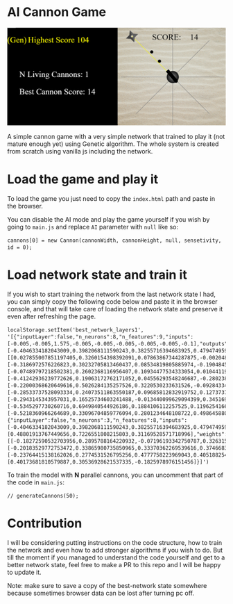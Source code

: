 # AI Cannon Game 

![](./assets/Screenshot%20(867).png)

A simple cannon game with a very simple network that trained to play it (not mature enough yet) using Genetic algorithm. The whole system is created from scratch using vanilla js including the network.

# Load the game and play it
To load the game you just need to copy the `index.html` path and paste in the browser.

You can disable the AI mode and play the game yourself if you wish by going to `main.js` and replace `AI` parameter with `null` like so:
```
cannons[0] = new Cannon(cannonWidth, cannonHeight, null, sensetivity, id = 0);
```
# Load network state and train it


If you wish to start training the network from the last network state I had, you can simply copy the following code below and paste it in the browser console, and that will take care of loading the network state and preserve it even after refreshing the page.
```
localStorage.setItem('best_network_layers1', '[{"inputLayer":false,"n_neurons":8,"n_features":9,"inputs":[-0.005,-0.005,1.575,-0.005,-0.005,-0.005,-0.005,-0.005,-0.1],"outputs":[-0.4046334182043009,0.3982068111590243,0.38255716394683925,0.4794749599491854,-0.027302604533384747,-0.04159035262166274,0.4715124479165296,0.03823035926857042],"weights":[[0.027855007851197405,0.3260154398392091,0.07863867344287875,-0.0020489827972967056,-0.056094569622404264,0.18188928596199253,0.39039467877032896,-0.2037496489776109,0.2787566585309686],[-0.3186972576226823,0.30232705813460437,0.08534819805885974,-0.19048459483373997,0.22644575528353741,0.0807989269208621,0.09695616244601439,-0.25239251884905556,0.4414969323872493],[-0.07489797218502381,0.2602368116956407,0.10934477534333054,0.010441194149853936,-0.16095960570026005,-0.22541576386993734,0.26386368480894323,-0.32132746100666604,0.5052998665634898],[-0.41242936239772626,0.19063172762171052,0.04556293548246687,-0.2802385139798675,-0.5877921345692239,-0.07352669105466138,0.37744332299956684,-0.020093977243113396,0.5213525542308337],[-0.22000368620649616,0.5026284135257526,0.3220530233631526,-0.09284334582406666,-0.07315807956276958,0.19859466217697697,0.17657468589698536,-0.14950542733636257,0.5750898838192358],[-0.28533737528093334,0.24073511863550187,0.09685812832919752,0.12737372518404735,-0.0068045703243778954,0.07364154147073715,0.04789530455046302,0.08907460920120074,0.14585762281897768],[-0.2943145343957031,0.16525734603241488,-0.013440099629094399,0.3451696807779725,-0.3726887455790209,-0.026185759695587375,0.4662836990620513,0.026645226785232734,0.5406649396153028],[-0.5345297730260716,0.6949840544926186,0.1884106112257525,0.1196254166374384,0.12706780777308438,0.09021717526811526,0.19340666027707068,-0.28818263578457076,-0.019536469668481438]],"biases":[-0.5218360966264689,0.33096704859776094,0.2801234648108722,0.49864588011589345,-0.47532247895125396,-0.17814725601720327,0.5887988730615507,-0.2584384151743455]},{"inputLayer":false,"n_neurons":3,"n_features":8,"inputs":[-0.4046334182043009,0.3982068111590243,0.38255716394683925,0.4794749599491854,-0.027302604533384747,-0.04159035262166274,0.4715124479165296,0.03823035926857042],"outputs":[0.48801913767449656,0.7226551808215803,0.31169528571718996],"weights":[[-0.18272590532703956,0.2895788164220932,-0.07196193342750787,0.32631591467447896,-0.44365961716196434,-0.3639255011619018,-0.47649809274324506,0.28684021929593373],[-0.20183529772753472,0.33865980735850965,0.33370362269539616,0.374668361440901,-0.1813474618158443,-0.14586356019708818,0.12834930419638227,0.32550434624219515],[-0.23764415138162026,0.2774531526795256,0.4777758223969043,0.40518825470299574,-0.6352135680353623,-0.27194558009336284,-0.22442355854001966,-0.0395381714226567]],"biases":[0.40173681810579887,0.30536928621537335,-0.1825978976151456]}]')
```

To train the model with **N** parallel cannons, you can uncomment that part of the code in `main.js`:
```
// generateCannons(50);
```

# Contribution
I will be considering putting instructions on the code structure, how to train the network and even how to add stronger algorithms if you wish to do. But till the moment if you managed to understand the code yourself and get to a better network state, feel free to make a PR to this repo and I will be happy to update it.

Note: make sure to save a copy of the best-network state somewhere because sometimes browser data can be lost after turning pc off.